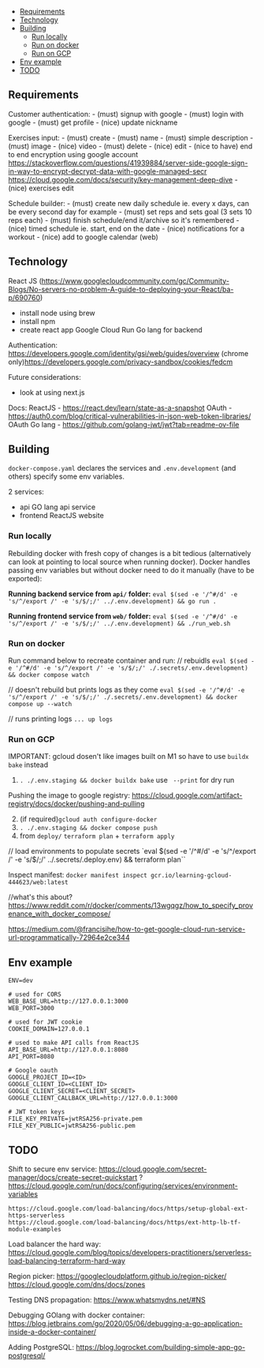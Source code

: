 - [Requirements](#requirements)
- [Technology](#technology)
- [Building](#building)
  - [Run locally](#run-locally)
  - [Run on docker](#run-on-docker)
  - [Run on GCP](#run-on-gcp)
- [Env example](#env-example)
- [TODO](#todo)


## Requirements<a name="reqs"></a>

Customer authentication:
    - (must) signup with google
    - (must) login with google
    - (must) get profile
    - (nice) update nickname

Exercises input:
    - (must) create
        - (must) name
        - (must) simple description
        - (must) image
        - (nice) video
    - (must) delete
    - (nice) edit
    - (nice to have) end to end encryption using google account
        https://stackoverflow.com/questions/41939884/server-side-google-sign-in-way-to-encrypt-decrypt-data-with-google-managed-secr
        https://cloud.google.com/docs/security/key-management-deep-dive
    - (nice) exercises edit

Schedule builder:
    - (must) create new daily schedule
        ie. every x days, can be every second day for example
    - (must) set reps and sets goal (3 sets 10 reps each)
    - (must) finish schedule/end it/archive so it's remembered
    - (nice) timed schedule
        ie. start, end on the date
    - (nice) notifications for a workout
    - (nice) add to google calendar (web)


## Technology<a name="technology"></a>

React JS (https://www.googlecloudcommunity.com/gc/Community-Blogs/No-servers-no-problem-A-guide-to-deploying-your-React/ba-p/690760)
 - install node using brew
 - install npm
 - create react app
Google Cloud Run
Go lang for backend

Authentication:
    https://developers.google.com/identity/gsi/web/guides/overview
    (chrome only)https://developers.google.com/privacy-sandbox/cookies/fedcm


Future considerations:
 - look at using next.js

 Docs:
    ReactJS
     - https://react.dev/learn/state-as-a-snapshot
    OAuth
     - https://auth0.com/blog/critical-vulnerabilities-in-json-web-token-libraries/
    OAuth Go lang
     - https://github.com/golang-jwt/jwt?tab=readme-ov-file


## Building<a name="building"></a>

`docker-compose.yaml` declares the services and `.env.development` (and others) specify some env variables.

2 services:
 - api
    GO lang api service
 - frontend
    ReactJS website

### Run locally<a name="run-locally"></a>

Rebuilding docker with fresh copy of changes is a bit tedious (alternatively can look at pointing to local source when running docker).
Docker handles passing env variables but without docker need to do it manually (have to be exported):

**Running backend service from `api/` folder:**
`eval $(sed -e '/^#/d' -e 's/^/export /' -e 's/$/;/' ../.env.development) && go run .`

**Running frontend service from `web/` folder:**
`eval $(sed -e '/^#/d' -e 's/^/export /' -e 's/$/;/' ../.env.development) && ./run_web.sh`

### Run on docker<a name="run-docker"></a>

Run command below to recreate container and run:
// rebuidls
`eval $(sed -e '/^#/d' -e 's/^/export /' -e 's/$/;/' ./.secrets/.env.development) && docker compose watch`

// doesn't rebuild but prints logs as they come
`eval $(sed -e '/^#/d' -e 's/^/export /' -e 's/$/;/' ./.secrets/.env.development) && docker compose up --watch`

// runs printing logs
`... up logs`


### Run on GCP<a name="run-gcp"></a>

IMPORTANT: gcloud dosen't like images built on M1 so have to use `buildx bake` instead
1. `. ./.env.staging && docker buildx bake`
use ` --print` for dry run

Pushing the image to google registry:
https://cloud.google.com/artifact-registry/docs/docker/pushing-and-pulling

2. (if required)`gcloud auth configure-docker`
3. `. ./.env.staging && docker compose push`
4. from `deploy/` `terraform plan` + `terraform apply`

// load environments to populate secrets
`eval $(sed -e '/^#/d' -e 's/^/export /' -e 's/$/;/' ../.secrets/.deploy.env) && terraform plan``

Inspect manifest: `docker manifest inspect gcr.io/learning-gcloud-444623/web:latest`


//what's this about? https://www.reddit.com/r/docker/comments/13wgqgz/how_to_specify_provenance_with_docker_compose/

https://medium.com/@francisihe/how-to-get-google-cloud-run-service-url-programmatically-72964e2ce344


## Env example<a name="env-example"></a>

```
ENV=dev

# used for CORS
WEB_BASE_URL=http://127.0.0.1:3000
WEB_PORT=3000

# used for JWT cookie
COOKIE_DOMAIN=127.0.0.1

# used to make API calls from ReactJS
API_BASE_URL=http://127.0.0.1:8080
API_PORT=8080

# Google oauth
GOOGLE_PROJECT_ID=<ID>
GOOGLE_CLIENT_ID=<CLIENT_ID>
GOOGLE_CLIENT_SECRET=<CLIENT_SECRET>
GOOGLE_CLIENT_CALLBACK_URL=http://127.0.0.1:3000

# JWT token keys
FILE_KEY_PRIVATE=jwtRSA256-private.pem
FILE_KEY_PUBLIC=jwtRSA256-public.pem
```

## TODO<a name="todo"></a>
Shift to secure env service:
    https://cloud.google.com/secret-manager/docs/create-secret-quickstart
    ? https://cloud.google.com/run/docs/configuring/services/environment-variables

    https://cloud.google.com/load-balancing/docs/https/setup-global-ext-https-serverless
    https://cloud.google.com/load-balancing/docs/https/ext-http-lb-tf-module-examples

Load balancer the hard way:
    https://cloud.google.com/blog/topics/developers-practitioners/serverless-load-balancing-terraform-hard-way

Region picker:
    https://googlecloudplatform.github.io/region-picker/
    https://cloud.google.com/dns/docs/zones

Testing DNS propagation:
    https://www.whatsmydns.net/#NS

Debugging GOlang with docker container:
    https://blog.jetbrains.com/go/2020/05/06/debugging-a-go-application-inside-a-docker-container/

Adding PostgreSQL:
    https://blog.logrocket.com/building-simple-app-go-postgresql/